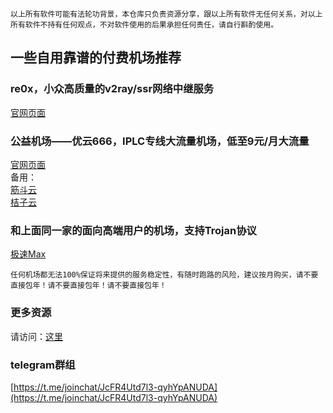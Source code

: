 `以上所有软件可能有法轮功背景，本仓库只负责资源分享，跟以上所有软件无任何关系，对以上所有软件不持有任何观点，不对软件使用的后果承担任何责任，请自行斟酌使用。`
## 一些自用靠谱的付费机场推荐
### re0x，小众高质量的v2ray/ssr网络中继服务
[官网页面](https://masuit.tk/re0x)  
### 公益机场——优云666，IPLC专线大流量机场，低至9元/月大流量
[官网页面](https://masuit.tk/1dvIHm)  
备用：  
[筋斗云](https://masuit.tk/2cnXE8)  
[桔子云](https://masuit.tk/juzi)  

### 和上面同一家的面向高端用户的机场，支持Trojan协议
[极速Max](https://masuit.tk/2cYr5H)  

`任何机场都无法100%保证将来提供的服务稳定性，有随时跑路的风险，建议按月购买，请不要直接包年！请不要直接包年！请不要直接包年！`

### 更多资源
请访问：[这里](https://ldqk.vercel.app/)

### telegram群组
[https://t.me/joinchat/JcFR4Utd7l3-qyhYpANUDA](https://t.me/joinchat/JcFR4Utd7l3-qyhYpANUDA)
